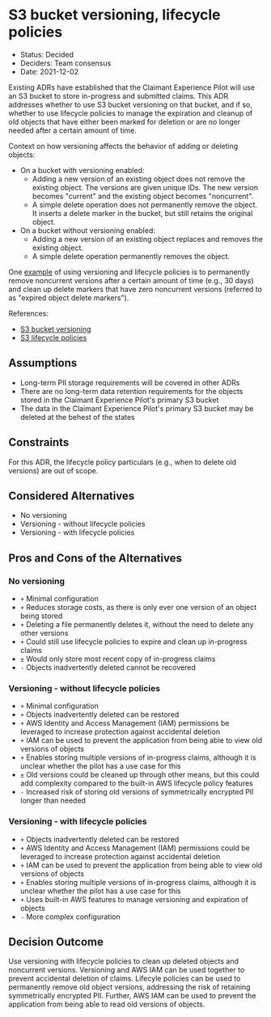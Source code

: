 # S3 bucket versioning, lifecycle policies

- Status: Decided
- Deciders: Team consensus
- Date: 2021-12-02

Existing ADRs have established that the Claimant Experience Pilot will use an S3
bucket to store in-progress and submitted claims. This ADR addresses whether to
use S3 bucket versioning on that bucket, and if so, whether to use lifecycle
policies to manage the expiration and cleanup of old objects that have either
been marked for deletion or are no longer needed after a certain amount of time.

Context on how versioning affects the behavior of adding or deleting objects:

- On a bucket with versioning enabled:
  - Adding a new version of an existing object does not remove the existing
    object. The versions are given unique IDs. The new version becomes "current"
    and the existing object becomes "noncurrent".
  - A simple delete operation does not permanently remove the object. It inserts
    a delete marker in the bucket, but still retains the original object.
- On a bucket without versioning enabled:
  - Adding a new version of an existing object replaces and removes the existing
    object.
  - A simple delete operation permanently removes the object.

One
[example](https://docs.aws.amazon.com/AmazonS3/latest/userguide/lifecycle-configuration-examples.html#lifecycle-config-conceptual-ex7)
of using versioning and lifecycle policies is to permanently remove noncurrent
versions after a certain amount of time (e.g., 30 days) and clean up delete
markers that have zero noncurrent versions (referred to as "expired object
delete markers").

References:

- [S3 bucket
  versioning](https://docs.aws.amazon.com/AmazonS3/latest/userguide/Versioning.html)
- [S3 lifecycle
  policies](https://docs.aws.amazon.com/AmazonS3/latest/userguide/object-lifecycle-mgmt.html)

## Assumptions

- Long-term PII storage requirements will be covered in other ADRs
- There are no long-term data retention requirements for the
  objects stored in the Claimant Experience Pilot's primary S3 bucket
- The data in the Claimant Experience Pilot's primary S3 bucket may be deleted
  at the behest of the states

## Constraints

For this ADR, the lifecycle policy particulars (e.g., when to delete old
versions) are out of scope.

## Considered Alternatives

- No versioning
- Versioning - without lifecycle policies
- Versioning - with lifecycle policies

## Pros and Cons of the Alternatives

### No versioning

- `+` Minimal configuration
- `+` Reduces storage costs, as there is only ever one version of an object being
  stored
- `+` Deleting a file permanently deletes it, without the need to delete any
  other versions
- `+` Could still use lifecycle policies to expire and clean up in-progress
  claims
- `±` Would only store most recent copy of in-progress claims
- `-` Objects inadvertently deleted cannot be recovered

### Versioning - without lifecycle policies

- `+` Minimal configuration
- `+` Objects inadvertently deleted can be restored
- `+` AWS Identity and Access Management (IAM) permissions be leveraged to
  increase protection against accidental deletion
- `+` IAM can be used to prevent the application from being able to view old
  versions of objects
- `+` Enables storing multiple versions of in-progress claims, although it is
  unclear whether the pilot has a use case for this
- `±` Old versions could be cleaned up through other means, but this could add
  complexity compared to the built-in AWS lifecycle policy features
- `-` Increased risk of storing old versions of symmetrically encrypted PII
  longer than needed

### Versioning - with lifecycle policies

- `+` Objects inadvertently deleted can be restored
- `+` AWS Identity and Access Management (IAM) permissions could be leveraged to
  increase protection against accidental deletion
- `+` IAM can be used to prevent the application from being able to view old
  versions of objects
- `+` Enables storing multiple versions of in-progress claims, although it is
  unclear whether the pilot has a use case for this
- `+` Uses built-in AWS features to manage versioning and expiration of objects
- `-` More complex configuration

## Decision Outcome

Use versioning with lifecycle policies to clean up deleted objects and
noncurrent versions. Versioning and AWS IAM can be used together to prevent
accidental deletion of claims. Lifecyle policies can be used to permanently
remove old object versions, addressing the risk of retaining symmetrically
encrypted PII. Further, AWS IAM can be used to prevent the application from
being able to read old versions of objects.
